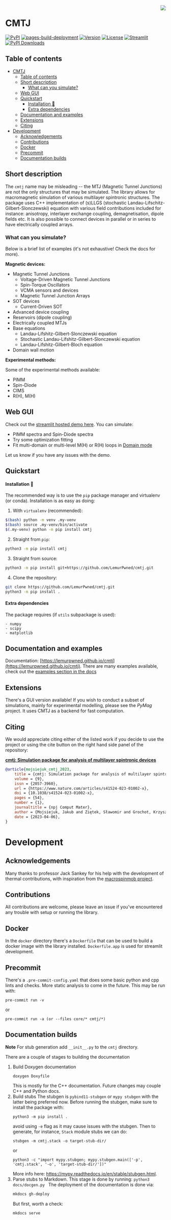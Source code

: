<img style="float: right; max-width: 50px;" src="assets/icon.svg">

# CMTJ

[![PyPI](https://github.com/LemurPwned/cmtj/actions/workflows/cibuildwheel.yml/badge.svg?branch=master)](https://github.com/LemurPwned/cmtj/actions/workflows/cibuildwheel.yml)
[![pages-build-deployment](https://github.com/LemurPwned/cmtj/actions/workflows/pages/pages-build-deployment/badge.svg?branch=gh-pages)](https://github.com/LemurPwned/cmtj/actions/workflows/pages/pages-build-deployment)
[![Version](https://img.shields.io/pypi/v/cmtj)](https://pypi.org/project/cmtj/)
[![License](https://img.shields.io/pypi/l/cmtj.svg)](https://github.com/LemurPwned/cmtj/blob/master/LICENSE)
[![Streamlit](https://static.streamlit.io/badges/streamlit_badge_black_white.svg)](https://cmtj-app.streamlit.app/spectrum)
[![PyPI Downloads](https://static.pepy.tech/badge/cmtj/month)](https://pepy.tech/projects/cmtj)

## Table of contents

- [CMTJ](#cmtj)
  - [Table of contents](#table-of-contents)
  - [Short description](#short-description)
    - [What can you simulate?](#what-can-you-simulate)
  - [Web GUI](#web-gui)
  - [Quickstart](#quickstart)
    - [Installation :rocket:](#installation-rocket)
    - [Extra dependencies](#extra-dependencies)
  - [Documentation and examples](#documentation-and-examples)
  - [Extensions](#extensions)
  - [Citing](#citing)
- [Development](#development)
  - [Acknowledgements](#acknowledgements)
  - [Contributions](#contributions)
  - [Docker](#docker)
  - [Precommit](#precommit)
  - [Documentation builds](#documentation-builds)

## Short description

The `cmtj` name may be misleading -- the MTJ (Magnetic Tunnel Junctions) are not the only structures that may be simulated.
The library allows for macromagnetic simulation of various multilayer spintronic structures. The package uses C++ implementation of (s)LLGS (stochastic Landau-Lifschitz-Gilbert-Slonczewski) equation with various field contributions included for instance: anisotropy, interlayer exchange coupling, demagnetisation, dipole fields etc.
It is also possible to connect devices in parallel or in series to have electrically coupled arrays.

### What can you simulate?

Below is a brief list of examples (it's not exhaustive! Check the docs for more).

**Magnetic devices:**

- Magnetic Tunnel Junctions
  - Voltage-Driven Magnetic Tunnel Junctions
  - Spin-Torque Oscillators
  - VCMA sensors and devices
  - Magnetic Tunnel Junction Arrays
- SOT devices
  - Current-Driven SOT
- Advanced device coupling
- Reservoirs (dipole coupling)
- Electrically coupled MTJs
- Base equations
  - Landau-Lifshitz-Gilbert-Slonczewski equation
  - Stochastic Landau-Lifshitz-Gilbert-Slonczewski equation
  - Landau-Lifshitz-Gilbert-Bloch equation
- Domain wall motion

**Experimental methods:**

Some of the experimental methods available:

- PIMM
- Spin-Diode
- CIMS
- R(H), M(H)

## Web GUI

Check out the [streamlit hosted demo here](https://cmtj-app.streamlit.app/spectrum). 
You can simulate:

* PIMM spectra and Spin-Diode spectra
* Try some optimization fitting
* Fit multi-domain or multi-level M(H) or R(H) loops in [Domain mode](https://cmtj-app.streamlit.app)

Let us know if you have any issues with the demo.

## Quickstart

#### Installation :rocket:

The recommended way is to use the `pip` package manager and virtualenv (or conda).
Installation is as easy as doing:

1. With `virtualenv` (recommended):

```bash
$(bash) python -m venv .my-venv
$(bash) source .my-venv/bin/activate
$(.my-venv) python -m pip install cmtj
```

2. Straight from `pip`:

```bash
python3 -m pip install cmtj
```

3. Straight from source:

```bash
python3 -m pip install git+https://github.com/LemurPwned/cmtj.git
```

4. Clone the repository:

```bash
git clone https://github.com/LemurPwned/cmtj.git
python3 -m pip install .
```

#### Extra dependencies

The package requires (if `utils` subpackage is used):

```
- numpy
- scipy
- matplotlib
```

## Documentation and examples

Documentation: [https://lemurpwned.github.io/cmtj](https://lemurpwned.github.io/cmtj).
There are many examples available, check out the [examples section in the docs](https://lemurpwned.github.io/cmtj/experimental-methods/introduction/)

## Extensions

There's a GUI version available! If you wish to conduct a subset of simulations, mainly for experimental modelling, please see the _PyMag_ project. It uses CMTJ as a backend for fast computation.

## Citing

We would appreciate citing either of the listed work if you decide to use the project or using the cite button on the right hand side panel of the repository:

[**cmtj: Simulation package for analysis of multilayer spintronic devices**](https://www.nature.com/articles/s41524-023-01002-x)

```bibtex
@article{mojsiejuk_cmtj_2023,
	title = {cmtj: Simulation package for analysis of multilayer spintronic devices},
	volume = {9},
	issn = {2057-3960},
	url = {https://www.nature.com/articles/s41524-023-01002-x},
	doi = {10.1038/s41524-023-01002-x},
	pages = {54},
	number = {1},
	journaltitle = {npj Comput Mater},
	author = {Mojsiejuk, Jakub and Ziętek, Sławomir and Grochot, Krzysztof and Skowroński, Witold and Stobiecki, Tomasz},
	date = {2023-04-06},
}
```

# Development

## Acknowledgements

Many thanks to professor Jack Sankey for his help with the development of thermal contributions, with inspiration from the [macrospinmob project](https://github.com/Spinmob/macrospinmob).

## Contributions

All contributions are welcome, please leave an issue if you've encountered any trouble with setup or running the library.

## Docker

In the `docker` directory there's a `Dockerfile` that can be used to build a docker image with the library installed.
`Dockerfile.app` is used for streamlit development.

## Precommit

There's a `.pre-commit-config.yaml` that does some basic python and cpp lints and checks. More static analysis to come in the future.
This may be run with:

```
pre-commit run -v
```

or

```
pre-commit run -a (or --files core/* cmtj/*)
```

## Documentation builds

**Note**
For stub generation add `__init__.py` to the `cmtj` directory.

There are a couple of stages to building the documentation

1. Build Doxygen documentation
   ```
   doxygen Doxyfile
   ```
   This is mostly for the C++ documentation. Future changes may couple C++ and Python docs.
2. Build stubs
   The stubgen is `pybind11-stubgen` or `mypy stubgen` with the latter being preferred now.
   Before running the stubgen, make sure to install the package with:
   ```
   python3 -m pip install .
   ```
   avoid using `-e` flag as it may cause issues with the stubgen.
   Then to generate, for instance, `Stack` module stubs we can do:
   ```
   stubgen -m cmtj.stack -o target-stub-dir/
   ```
   or
   ```
   python3 -c "import mypy.stubgen; mypy.stubgen.main(['-p', 'cmtj.stack', '-o', 'target-stub-dir/'])"
   ```
   More info here: https://mypy.readthedocs.io/en/stable/stubgen.html.
3. Parse stubs to Markdown.
   This stage is done by running: `python3 docs/docgen.py `
   The deployment of the documentation is done via:
   ```bash
   mkdocs gh-deploy
   ```
   But first, worth a check:
   ```bash
   mkdocs serve
   ```
